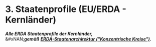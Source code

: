 # 3. Staatenprofile (EU/ERDA - Kernländer)

_**Alle ERDA Staatenprofile der Kernländer,**_\
&#xNAN;_**gemäß**_ [_**ERDA-Staatenarchitektur ("Konzentrische Kreise")**_](../../anhang-a-erda-staatenarchitektur-konzentrische-kreise.md#kern-erda-mitglieder-mit-verfassungsbindung)_**.**_
